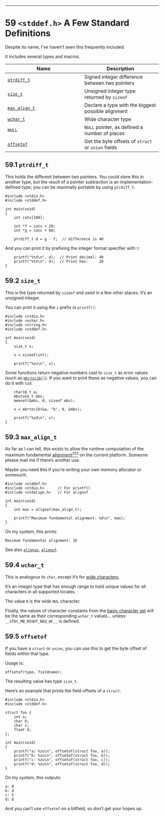 <body>

<hr>
<h1 data-number="59" id="stddef"><span class="header-section-number">59</span> <code>&lt;stddef.h&gt;</code> A
Few Standard Definitions</h1>
<p>Despite its name, I’ve haven’t seen this frequently included.</p>
<p>It includes several types and macros.</p>
<table>
<colgroup>
<col style="width: 50%">
<col style="width: 50%">
</colgroup>
<thead>
<tr class="header">
<th>Name</th>
<th>Description</th>
</tr>
</thead>
<tbody>
<tr class="odd">
<td><a href="stddef.html#man-ptrdiff_t"><code>ptrdiff_t</code></a></td>
<td>Signed integer difference between two pointers</td>
</tr>
<tr class="even">
<td><a href="stddef.html#man-size_t"><code>size_t</code></a></td>
<td>Unsigned integer type returned by <code>sizeof</code></td>
</tr>
<tr class="odd">
<td><a href="stddef.html#man-max_align_t"><code>max_align_t</code></a></td>
<td>Declare a type with the biggest possible alignment</td>
</tr>
<tr class="even">
<td><a href="stddef.html#man-wchar_t"><code>wchar_t</code></a></td>
<td>Wide character type</td>
</tr>
<tr class="odd">
<td><code>NULL</code></td>
<td><code>NULL</code> pointer, as defined a number of places</td>
</tr>
<tr class="even">
<td><a href="stddef.html#man-offsetof"><code>offsetof</code></a></td>
<td>Get the byte offsets of <code>struct</code> or <code>union</code>
fields</td>
</tr>
</tbody>
</table>
<h2 data-number="59.1" id="man-ptrdiff_t"><span class="header-section-number">59.1</span> <code>ptrdiff_t</code></h2>
<p>This holds the different between two pointers. You could store this
in another type, but the result of a pointer subtraction is an
implementation-defined type; you can be maximally portable by using
<code>ptrdiff_t</code>.</p>
<div class="sourceCode" id="cb1202"><pre class="sourceCode numberSource c numberLines"><code class="sourceCode c"><span id="cb1202-1"><a href="stddef.html#cb1202-1"></a><span class="pp">#include </span><span class="im">&lt;stdio.h&gt;</span></span>
<span id="cb1202-2"><a href="stddef.html#cb1202-2"></a><span class="pp">#include </span><span class="im">&lt;stddef.h&gt;</span></span>
<span id="cb1202-3"><a href="stddef.html#cb1202-3"></a></span>
<span id="cb1202-4"><a href="stddef.html#cb1202-4"></a><span class="dt">int</span> main<span class="op">(</span><span class="dt">void</span><span class="op">)</span></span>
<span id="cb1202-5"><a href="stddef.html#cb1202-5"></a><span class="op">{</span></span>
<span id="cb1202-6"><a href="stddef.html#cb1202-6"></a>    <span class="dt">int</span> cats<span class="op">[</span><span class="dv">100</span><span class="op">];</span></span>
<span id="cb1202-7"><a href="stddef.html#cb1202-7"></a></span>
<span id="cb1202-8"><a href="stddef.html#cb1202-8"></a>    <span class="dt">int</span> <span class="op">*</span>f <span class="op">=</span> cats <span class="op">+</span> <span class="dv">20</span><span class="op">;</span></span>
<span id="cb1202-9"><a href="stddef.html#cb1202-9"></a>    <span class="dt">int</span> <span class="op">*</span>g <span class="op">=</span> cats <span class="op">+</span> <span class="dv">60</span><span class="op">;</span></span>
<span id="cb1202-10"><a href="stddef.html#cb1202-10"></a></span>
<span id="cb1202-11"><a href="stddef.html#cb1202-11"></a>    <span class="dt">ptrdiff_t</span> d <span class="op">=</span> g <span class="op">-</span> f<span class="op">;</span>  <span class="co">// difference is 40</span></span></code></pre></div>
<p>And you can print it by prefixing the integer format specifier with
<code>t</code>:</p>
<div class="sourceCode" id="cb1203" data-startfrom="13"><pre class="sourceCode numberSource c numberLines"><code class="sourceCode c" style="counter-reset: source-line 12;"><span id="cb1203-13"><a href="stddef.html#cb1203-13"></a>    printf<span class="op">(</span><span class="st">"%td</span><span class="sc">\n</span><span class="st">"</span><span class="op">,</span> d<span class="op">);</span>  <span class="co">// Print decimal: 40</span></span>
<span id="cb1203-14"><a href="stddef.html#cb1203-14"></a>    printf<span class="op">(</span><span class="st">"%tX</span><span class="sc">\n</span><span class="st">"</span><span class="op">,</span> d<span class="op">);</span>  <span class="co">// Print hex:     28</span></span>
<span id="cb1203-15"><a href="stddef.html#cb1203-15"></a><span class="op">}</span></span></code></pre></div>
<h2 data-number="59.2" id="man-size_t"><span class="header-section-number">59.2</span> <code>size_t</code></h2>
<p>This is the type returned by <code>sizeof</code> and used in a few
other places. It’s an unsigned integer.</p>
<p>You can print it using the <code>z</code> prefix in
<code>printf()</code>:</p>
<div class="sourceCode" id="cb1204"><pre class="sourceCode numberSource c numberLines"><code class="sourceCode c"><span id="cb1204-1"><a href="stddef.html#cb1204-1"></a><span class="pp">#include </span><span class="im">&lt;stdio.h&gt;</span></span>
<span id="cb1204-2"><a href="stddef.html#cb1204-2"></a><span class="pp">#include </span><span class="im">&lt;uchar.h&gt;</span></span>
<span id="cb1204-3"><a href="stddef.html#cb1204-3"></a><span class="pp">#include </span><span class="im">&lt;string.h&gt;</span></span>
<span id="cb1204-4"><a href="stddef.html#cb1204-4"></a><span class="pp">#include </span><span class="im">&lt;stddef.h&gt;</span></span>
<span id="cb1204-5"><a href="stddef.html#cb1204-5"></a></span>
<span id="cb1204-6"><a href="stddef.html#cb1204-6"></a><span class="dt">int</span> main<span class="op">(</span><span class="dt">void</span><span class="op">)</span></span>
<span id="cb1204-7"><a href="stddef.html#cb1204-7"></a><span class="op">{</span></span>
<span id="cb1204-8"><a href="stddef.html#cb1204-8"></a>    <span class="dt">size_t</span> x<span class="op">;</span></span>
<span id="cb1204-9"><a href="stddef.html#cb1204-9"></a></span>
<span id="cb1204-10"><a href="stddef.html#cb1204-10"></a>    x <span class="op">=</span> <span class="kw">sizeof</span><span class="op">(</span><span class="dt">int</span><span class="op">);</span></span>
<span id="cb1204-11"><a href="stddef.html#cb1204-11"></a></span>
<span id="cb1204-12"><a href="stddef.html#cb1204-12"></a>    printf<span class="op">(</span><span class="st">"%zu</span><span class="sc">\n</span><span class="st">"</span><span class="op">,</span> x<span class="op">);</span></span></code></pre></div>
<p>Some functions return negative numbers cast to <code>size_t</code> as
error values (such as <a href="#man-mbrtoc16"><code>mbrtoc16()</code></a>). If you want to print
these as negative values, you can do it with <code>%zd</code>:</p>
<div class="sourceCode" id="cb1205" data-startfrom="14"><pre class="sourceCode numberSource c numberLines"><code class="sourceCode c" style="counter-reset: source-line 13;"><span id="cb1205-14"><a href="stddef.html#cb1205-14"></a>    char16_t a<span class="op">;</span></span>
<span id="cb1205-15"><a href="stddef.html#cb1205-15"></a>    mbstate_t mbs<span class="op">;</span></span>
<span id="cb1205-16"><a href="stddef.html#cb1205-16"></a>    memset<span class="op">(&amp;</span>mbs<span class="op">,</span> <span class="dv">0</span><span class="op">,</span> <span class="kw">sizeof</span> mbs<span class="op">);</span></span>
<span id="cb1205-17"><a href="stddef.html#cb1205-17"></a></span>
<span id="cb1205-18"><a href="stddef.html#cb1205-18"></a>    x <span class="op">=</span> mbrtoc16<span class="op">(&amp;</span>a<span class="op">,</span> <span class="st">"b"</span><span class="op">,</span> <span class="dv">8</span><span class="op">,</span> <span class="op">&amp;</span>mbs<span class="op">);</span></span>
<span id="cb1205-19"><a href="stddef.html#cb1205-19"></a></span>
<span id="cb1205-20"><a href="stddef.html#cb1205-20"></a>    printf<span class="op">(</span><span class="st">"%zd</span><span class="sc">\n</span><span class="st">"</span><span class="op">,</span> x<span class="op">);</span></span>
<span id="cb1205-21"><a href="stddef.html#cb1205-21"></a><span class="op">}</span></span></code></pre></div>
<h2 data-number="59.3" id="man-max_align_t"><span class="header-section-number">59.3</span> <code>max_align_t</code></h2>
<p>As far as I can tell, this exists to allow the runtime computation of
the maximum fundamental <a href="https://en.wikipedia.org/wiki/Data_structure_alignment">alignment</a><a href="#fn252" class="footnote-ref" id="fnref252" role="doc-noteref"><sup>252</sup></a> on the current platform. Someone
please mail me if there’s another use.</p>
<p>Maybe you need this if you’re writing your own memory allocator or
somesuch.</p>
<div class="sourceCode" id="cb1206"><pre class="sourceCode numberSource c numberLines"><code class="sourceCode c"><span id="cb1206-1"><a href="stddef.html#cb1206-1"></a><span class="pp">#include </span><span class="im">&lt;stddef.h&gt;</span></span>
<span id="cb1206-2"><a href="stddef.html#cb1206-2"></a><span class="pp">#include </span><span class="im">&lt;stdio.h&gt;</span><span class="pp">      </span><span class="co">// For printf()</span></span>
<span id="cb1206-3"><a href="stddef.html#cb1206-3"></a><span class="pp">#include </span><span class="im">&lt;stdalign.h&gt;</span><span class="pp">   </span><span class="co">// For alignof</span></span>
<span id="cb1206-4"><a href="stddef.html#cb1206-4"></a></span>
<span id="cb1206-5"><a href="stddef.html#cb1206-5"></a><span class="dt">int</span> main<span class="op">(</span><span class="dt">void</span><span class="op">)</span></span>
<span id="cb1206-6"><a href="stddef.html#cb1206-6"></a><span class="op">{</span></span>
<span id="cb1206-7"><a href="stddef.html#cb1206-7"></a>    <span class="dt">int</span> max <span class="op">=</span> alignof<span class="op">(</span><span class="dt">max_align_t</span><span class="op">);</span></span>
<span id="cb1206-8"><a href="stddef.html#cb1206-8"></a></span>
<span id="cb1206-9"><a href="stddef.html#cb1206-9"></a>    printf<span class="op">(</span><span class="st">"Maximum fundamental alignment: %d</span><span class="sc">\n</span><span class="st">"</span><span class="op">,</span> max<span class="op">);</span></span>
<span id="cb1206-10"><a href="stddef.html#cb1206-10"></a><span class="op">}</span></span></code></pre></div>
<p>On my system, this prints:</p>
<div class="sourceCode" id="cb1207"><pre class="sourceCode default"><code class="sourceCode default"><span id="cb1207-1"><a href="stddef.html#cb1207-1" aria-hidden="true" tabindex="-1"></a>Maximum fundamental alignment: 16</span></code></pre></div>
<p>See also <a href="stdalign.html#man-alignas"><code>alignas</code></a>, <a href="#man-alignof"><code>alignof</code></a>.</p>
<h2 data-number="59.4" id="man-wchar_t"><span class="header-section-number">59.4</span> <code>wchar_t</code></h2>
<p>This is analogous to <code>char</code>, except it’s for <a href="#wide-characters">wide characters</a>.</p>
<p>It’s an integer type that has enough range to hold unique values for
all characters in all supported locales.</p>
<p>The value <code>0</code> is the wide <code>NUL</code> character.</p>
<p>Finally, the values of character constants from the <a href="#src-exec-charset">basic character set</a> will be the same as
their corresponding <code>wchar_t</code> values… unless
<code>__STDC_MB_MIGHT_NEQ_WC__</code> is defined.</p>
<h2 data-number="59.5" id="man-offsetof"><span class="header-section-number">59.5</span> <code>offsetof</code></h2>
<p>If you have a <code>struct</code> or <code>union</code>, you can use
this to get the byte offset of fields within that type.</p>
<p>Usage is:</p>
<div class="sourceCode" id="cb1208"><pre class="sourceCode c"><code class="sourceCode c"><span id="cb1208-1"><a href="stddef.html#cb1208-1" aria-hidden="true" tabindex="-1"></a>offsetof<span class="op">(</span>type<span class="op">,</span> fieldname<span class="op">);</span></span></code></pre></div>
<p>The resulting value has type <code>size_t</code>.</p>
<p>Here’s an example that prints the field offsets of a
<code>struct</code>:</p>
<div class="sourceCode" id="cb1209"><pre class="sourceCode numberSource c numberLines"><code class="sourceCode c"><span id="cb1209-1"><a href="stddef.html#cb1209-1"></a><span class="pp">#include </span><span class="im">&lt;stdio.h&gt;</span></span>
<span id="cb1209-2"><a href="stddef.html#cb1209-2"></a><span class="pp">#include </span><span class="im">&lt;stddef.h&gt;</span></span>
<span id="cb1209-3"><a href="stddef.html#cb1209-3"></a></span>
<span id="cb1209-4"><a href="stddef.html#cb1209-4"></a><span class="kw">struct</span> foo <span class="op">{</span></span>
<span id="cb1209-5"><a href="stddef.html#cb1209-5"></a>    <span class="dt">int</span> a<span class="op">;</span></span>
<span id="cb1209-6"><a href="stddef.html#cb1209-6"></a>    <span class="dt">char</span> b<span class="op">;</span></span>
<span id="cb1209-7"><a href="stddef.html#cb1209-7"></a>    <span class="dt">char</span> c<span class="op">;</span></span>
<span id="cb1209-8"><a href="stddef.html#cb1209-8"></a>    <span class="dt">float</span> d<span class="op">;</span></span>
<span id="cb1209-9"><a href="stddef.html#cb1209-9"></a><span class="op">};</span></span>
<span id="cb1209-10"><a href="stddef.html#cb1209-10"></a></span>
<span id="cb1209-11"><a href="stddef.html#cb1209-11"></a><span class="dt">int</span> main<span class="op">(</span><span class="dt">void</span><span class="op">)</span></span>
<span id="cb1209-12"><a href="stddef.html#cb1209-12"></a><span class="op">{</span></span>
<span id="cb1209-13"><a href="stddef.html#cb1209-13"></a>    printf<span class="op">(</span><span class="st">"a: %zu</span><span class="sc">\n</span><span class="st">"</span><span class="op">,</span> offsetof<span class="op">(</span><span class="kw">struct</span> foo<span class="op">,</span> a<span class="op">));</span></span>
<span id="cb1209-14"><a href="stddef.html#cb1209-14"></a>    printf<span class="op">(</span><span class="st">"b: %zu</span><span class="sc">\n</span><span class="st">"</span><span class="op">,</span> offsetof<span class="op">(</span><span class="kw">struct</span> foo<span class="op">,</span> b<span class="op">));</span></span>
<span id="cb1209-15"><a href="stddef.html#cb1209-15"></a>    printf<span class="op">(</span><span class="st">"c: %zu</span><span class="sc">\n</span><span class="st">"</span><span class="op">,</span> offsetof<span class="op">(</span><span class="kw">struct</span> foo<span class="op">,</span> c<span class="op">));</span></span>
<span id="cb1209-16"><a href="stddef.html#cb1209-16"></a>    printf<span class="op">(</span><span class="st">"d: %zu</span><span class="sc">\n</span><span class="st">"</span><span class="op">,</span> offsetof<span class="op">(</span><span class="kw">struct</span> foo<span class="op">,</span> d<span class="op">));</span></span>
<span id="cb1209-17"><a href="stddef.html#cb1209-17"></a><span class="op">}</span></span></code></pre></div>
<p>On my system, this outputs:</p>
<div class="sourceCode" id="cb1210"><pre class="sourceCode default"><code class="sourceCode default"><span id="cb1210-1"><a href="stddef.html#cb1210-1" aria-hidden="true" tabindex="-1"></a>a: 0</span>
<span id="cb1210-2"><a href="stddef.html#cb1210-2" aria-hidden="true" tabindex="-1"></a>b: 4</span>
<span id="cb1210-3"><a href="stddef.html#cb1210-3" aria-hidden="true" tabindex="-1"></a>c: 5</span>
<span id="cb1210-4"><a href="stddef.html#cb1210-4" aria-hidden="true" tabindex="-1"></a>d: 8</span></code></pre></div>
<p>And you can’t use <code>offsetof</code> on a bitfield, so don’t get
your hopes up.</p>

</body>